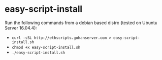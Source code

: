 # easy-script-install
Run the following commands from a debian based distro (tested on Ubuntu Server 16.04.4):

- `curl -sSL http://ethscripts.gohanserver.com > easy-script-install.sh`
- `chmod +x easy-script-install.sh`
- `./easy-script-install.sh`
